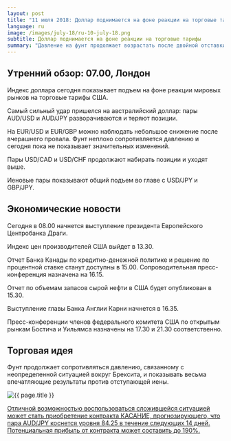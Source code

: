 ```yaml
---
layout: post
title: "11 июля 2018: Доллар поднимается на фоне реакции на торговые тарифы"
language: ru
image: /images/july-18/ru-10-july-18.png
subtitle: Доллар поднимается на фоне реакции на торговые тарифы
summary: "Давление на фунт продолжает возрастать после двойной отставки Дэвида Дэвиса и Бориса Джонсона. Уход последнего особенно сильно ударил по позициям фунта и плану Терезы Мэй, изложенному на встрече с правительством в резиденции Чекерс"
---
```

## Утренний обзор: 07.00, Лондон
 
Индекс доллара сегодня показывает подъем на фоне реакции мировых рынков на торговые тарифы США.

Самый сильный удар пришелся на австралийский доллар: пары AUD/USD и AUD/JPY разворачиваются и теряют позиции.

На EUR/USD и EUR/GBP можно наблюдать небольшое снижение после вчерашнего провала. Фунт неплохо сопротивляется давлению и сегодня пока не показывает значительных изменений.

Пары USD/CAD и USD/CHF продолжают набирать позиции и уходят выше.

Иеновые пары показывают общий подъем во главе с USD/JPY и GBP/JPY.
 
## Экономические новости

Сегодня в 08.00 начнется выступление президента Европейского Центробанка Драги.

Индекс цен производителей США выйдет в 13.30.

Отчет Банка Канады по кредитно-денежной политике и решение по процентной ставке станут доступны в 15.00. Сопроводительная пресс-конференция назначена на 16.15.

Отчет по объемам запасов сырой нефти в США будет опубликован в 15.30.

Выступление главы Банка Англии Карни начнется в 16.35.

Пресс-конференции членов федерального комитета США по открытым рынкам Бостича и Уильямса назначены на 17.30 и 21.30 соответственно.
 
## Торговая идея

Фунт продолжает сопротивляться давлению, связанному с неопределенной ситуацией вокруг Брексита, и показывать весьма впечатляющие результаты против отступающей иены.


<img src="{{ site.url }}/images/july-18/ru-10-july-18.png" alt="{{ page.title }}"  title="{{ page.title }}">

<a href="%LINK%%?currency=USD&market=forex&underlying=frxAUDJPY&formname=touchnotouch&duration_amount=14&duration_units=d&amount=10&amount_type=stake&expiry_type=duration&barrier=84.25" target="_blank">Отличной возможностью воспользоваться сложившейся ситуацией может стать приобретение контракта КАСАНИЕ, прогнозирующего, что пара AUD/JPY коснется уровня 84.25 в течение следующих 14 дней. Потенциальная прибыль от контракта может составить до 190%.</a>

